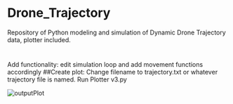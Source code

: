 # Drone_Trajectory
Repository of Python modeling and simulation of Dynamic Drone Trajectory data, plotter included.
#
Add functionality:
edit simulation loop and add movement functions accordingly
##Create plot:
Change filename to trajectory.txt or whatever trajectory file is named.
Run Plotter v3.py

![outputPlot](https://user-images.githubusercontent.com/36251064/110841507-93570f80-826b-11eb-9f50-76756a2af9e4.png)

